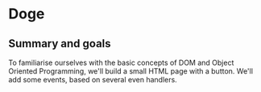 # Doge

## Summary and goals
To familiarise ourselves with the basic concepts of DOM and Object Oriented Programming, we'll build a small HTML page with a button. We'll add some events, based on several even handlers.

